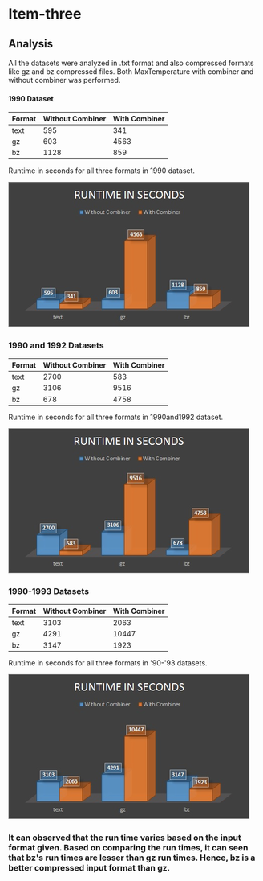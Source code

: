 # Item-three

## Analysis

All the datasets were analyzed in .txt format and also compressed formats like gz and bz compressed files. Both MaxTemperature with combiner and without combiner was performed.

#### 1990 Dataset

| Format | Without Combiner | With Combiner |
|--------|------------------|---------------|
| text   | 595              | 341           |
| gz     | 603              | 4563          |
| bz     | 1128             | 859           |

Runtime in seconds for all three formats in 1990 dataset.

![alt tag](https://github.com/SatishSivakumar/image/blob/master/w7i3.jpg)

### 1990 and 1992 Datasets

| Format | Without Combiner | With Combiner |
|--------|------------------|---------------|
| text   | 2700             | 583           |
| gz     | 3106             | 9516          |
| bz     | 678              | 4758          |

Runtime in seconds for all three formats in 1990and1992 dataset.

![alt tag](https://github.com/SatishSivakumar/image/blob/master/w7i3.1.jpg)

### 1990-1993 Datasets

| Format | Without Combiner | With Combiner |
|--------|------------------|---------------|
| text   | 3103             | 2063          |
| gz     | 4291             | 10447         |
| bz     | 3147             | 1923          |

Runtime in seconds for all three formats in '90-'93 datasets.

![alt tag](https://github.com/SatishSivakumar/image/blob/master/w7i3.2.jpg)

### It can observed that the run time varies based on the input format given. Based on comparing the run times, it can seen that bz's run times are lesser than gz run times. Hence, bz is a better compressed input format than gz.
